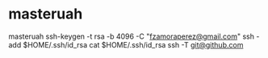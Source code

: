 # masteruah
masteruah
ssh-keygen -t rsa -b 4096 -C "fzamoraperez@gmail.com"
ssh -add $HOME/.ssh/id_rsa
cat $HOME/.ssh/id_rsa
ssh -T git@github.com